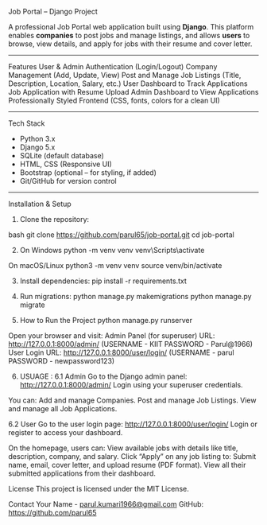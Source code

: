 Job Portal – Django Project

A professional Job Portal web application built using **Django**. This platform enables **companies** to post jobs and manage listings, and allows **users** to browse, view details, and apply for jobs with their resume and cover letter.

---

Features
User & Admin Authentication (Login/Logout)
Company Management (Add, Update, View)
Post and Manage Job Listings (Title, Description, Location, Salary, etc.)
User Dashboard to Track Applications
Job Application with Resume Upload
Admin Dashboard to View Applications
Professionally Styled Frontend (CSS, fonts, colors for a clean UI)

---

Tech Stack

- Python 3.x
- Django 5.x
- SQLite (default database)
- HTML, CSS (Responsive UI)
- Bootstrap (optional – for styling, if added)
- Git/GitHub for version control

---

Installation & Setup

1. Clone the repository:

bash
git clone https://github.com/parul65/job-portal.git
cd job-portal

2. On Windows
python -m venv venv
venv\Scripts\activate

On macOS/Linux
python3 -m venv venv
source venv/bin/activate

3. Install dependencies:
pip install -r requirements.txt

4. Run migrations:
python manage.py makemigrations
python manage.py migrate

5. How to Run the Project
python manage.py runserver

Open your browser and visit:
Admin Panel (for superuser)
URL:
http://127.0.0.1:8000/admin/ (USERNAME - KIIT  PASSWORD - Parul@1966)
User Login
URL:
http://127.0.0.1:8000/user/login/ (USERNAME - parul  PASSWORD - newpassword123)

6. USUAGE : 
6.1 Admin
Go to the Django admin panel: http://127.0.0.1:8000/admin/ 
Login using your superuser credentials.

You can:
Add and manage Companies.
Post and manage Job Listings.
View and manage all Job Applications.

6.2 User
Go to the user login page: http://127.0.0.1:8000/user/login/ 
Login or register to access your dashboard.

On the homepage, users can:
View available jobs with details like title, description, company, and salary.
Click “Apply” on any job listing to:
Submit name, email, cover letter, and upload resume (PDF format).
View all their submitted applications from their dashboard.

License
This project is licensed under the MIT License.

Contact
Your Name - parul.kumari1966@gmail.com
GitHub: https://github.com/parul65

